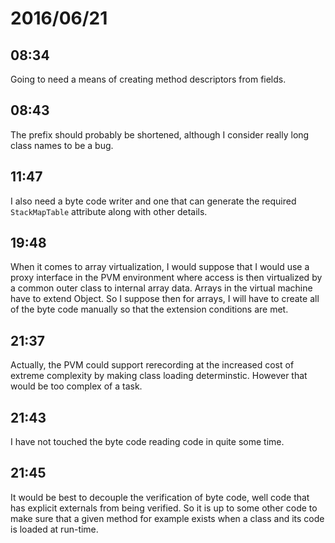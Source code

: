 # 2016/06/21

## 08:34

Going to need a means of creating method descriptors from fields.

## 08:43

The prefix should probably be shortened, although I consider really long
class names to be a bug.

## 11:47

I also need a byte code writer and one that can generate the required
`StackMapTable` attribute along with other details.

## 19:48

When it comes to array virtualization, I would suppose that I would use a
proxy interface in the PVM environment where access is then virtualized by a
common outer class to internal array data. Arrays in the virtual machine have
to extend Object. So I suppose then for arrays, I will have to create all of
the byte code manually so that the extension conditions are met.

## 21:37

Actually, the PVM could support rerecording at the increased cost of extreme
complexity by making class loading determinstic. However that would be too
complex of a task.

## 21:43

I have not touched the byte code reading code in quite some time.

## 21:45

It would be best to decouple the verification of byte code, well code that
has explicit externals from being verified. So it is up to some other code to
make sure that a given method for example exists when a class and its code is
loaded at run-time.

